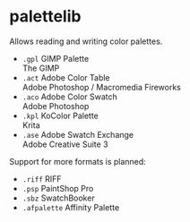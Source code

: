 # palettelib

Allows reading and writing color palettes.

- `.gpl` GIMP Palette  
  The GIMP
- `.act` Adobe Color Table  
  Adobe Photoshop / Macromedia Fireworks
- `.aco` Adobe Color Swatch  
  Adobe Photoshop
- `.kpl` KoColor Palette  
  Krita
- `.ase` Adobe Swatch Exchange  
  Adobe Creative Suite 3

Support for more formats is planned:

- `.riff` RIFF
- `.psp` PaintShop Pro
- `.sbz` SwatchBooker
- `.afpalette` Affinity Palette
